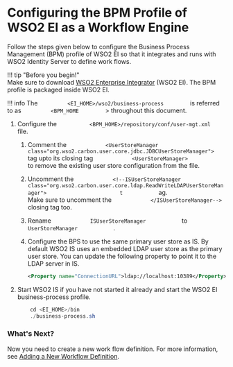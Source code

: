 # Configuring the BPM Profile of WSO2 EI as a Workflow Engine

Follow the steps given below to configure the Business Process
Management (BPM) profile of WSO2 EI so that it integrates and runs with
WSO2 Identity Server to define work flows.

!!! tip "Before you begin!"  
    Make sure to download [WSO2 Enterprise
    Integrator](https://wso2.com/integration) (WSO2 EI). The BPM profile is
    packaged inside WSO2 EI.
    
!!! info 
    The `          <EI_HOME>/wso2/business-process         ` is referred to
    as `          <BPM_HOME         ` \> throughout this document.

1.  Configure the
    `           <BPM_HOME>/repository/conf/user-mgt.xml          ` file.

    1.  Comment the
        `             <UserStoreManager class="org.wso2.carbon.user.core.jdbc.JDBCUserStoreManager">            `
        tag upto its closing tag
        `             <UserStoreManager>            ` to remove the
        existing user store configuration from the file.

    2.  Uncomment the
        `             <!--ISUserStoreManager class="org.wso2.carbon.user.core.ldap.ReadWriteLDAPUserStoreManager">            `
        `             t            ` ag.  
        Make sure to uncomment the
        `             </ISUserStoreManager-->            ` closing tag
        too.

    3.  Rename `             ISUserStoreManager            ` to
        `             UserStoreManager            ` .

    4.  Configure the BPS to use the same primary user store as IS. By
        default WSO2 IS uses an embedded LDAP user store as the primary
        user store. You can update the following property to point it to
        the LDAP server in IS.

        ``` xml
        <Property name="ConnectionURL">ldap://localhost:10389</Property>
        ```

2.  Start WSO2 IS if you have not started it already and start the WSO2
    EI business-process profile.

    ``` java
        cd <EI_HOME>/bin
        ./business-process.sh
    ```

### What's Next?

Now you need to create a new work flow definition. For more information,
see [Adding a New Workflow
Definition](../../using-wso2-identity-server/adding-a-new-workflow-definition).
